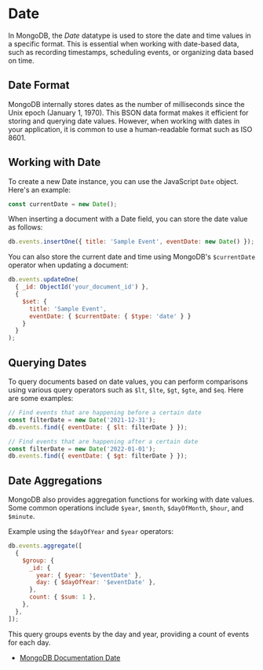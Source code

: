 # Date

In MongoDB, the _Date_ datatype is used to store the date and time values in a specific format. This is essential when working with date-based data, such as recording timestamps, scheduling events, or organizing data based on time.

## Date Format

MongoDB internally stores dates as the number of milliseconds since the Unix epoch (January 1, 1970). This BSON data format makes it efficient for storing and querying date values. However, when working with dates in your application, it is common to use a human-readable format such as ISO 8601.

## Working with Date

To create a new Date instance, you can use the JavaScript `Date` object. Here's an example:

```javascript
const currentDate = new Date();
```

When inserting a document with a Date field, you can store the date value as follows:

```javascript
db.events.insertOne({ title: 'Sample Event', eventDate: new Date() });
```

You can also store the current date and time using MongoDB's `$currentDate` operator when updating a document:

```javascript
db.events.updateOne(
  { _id: ObjectId('your_document_id') },
  {
    $set: {
      title: 'Sample Event',
      eventDate: { $currentDate: { $type: 'date' } }
    }
  }
);
```

## Querying Dates

To query documents based on date values, you can perform comparisons using various query operators such as `$lt`, `$lte`, `$gt`, `$gte`, and `$eq`. Here are some examples:

```javascript
// Find events that are happening before a certain date
const filterDate = new Date('2021-12-31');
db.events.find({ eventDate: { $lt: filterDate } });

// Find events that are happening after a certain date
const filterDate = new Date('2022-01-01');
db.events.find({ eventDate: { $gt: filterDate } });
```

## Date Aggregations

MongoDB also provides aggregation functions for working with date values. Some common operations include `$year`, `$month`, `$dayOfMonth`, `$hour`, and `$minute`.

Example using the `$dayOfYear` and `$year` operators:

```javascript
db.events.aggregate([
  {
    $group: {
      _id: {
        year: { $year: '$eventDate' },
        day: { $dayOfYear: '$eventDate' },
      },
      count: { $sum: 1 },
    },
  },
]);
```

This query groups events by the day and year, providing a count of events for each day.

- [MongoDB Documentation Date](https://www.mongodb.com/docs/manual/reference/method/Date/)
